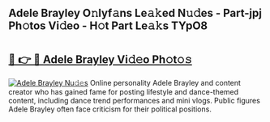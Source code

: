 ## Adele Brayley O𝚗lyf𝚊ns Le𝚊𝚔ed N𝚞𝚍es - Part-jpj Ph𝚘tos Vi𝚍eo - H𝚘t Part Le𝚊𝚔s TYpO8

# <h2><a href="http://hf5wvt.feru.top/?c=Adele+Brayley">🔗 👉 🔴 Adele Brayley Vi𝚍𝚎o Ph𝚘t𝚘𝚜</a></h2>

[![Adele Brayley Nu𝚍𝚎s](https://i.imgur.com/0TWrTi3.gif)](http://hf5wvt.feru.top/?c=Adele+Brayley)
Online personality Adele Brayley and content creator who has gained fame for posting lifestyle and dance-themed content, including dance trend performances and mini vlogs. Public figures Adele Brayley often face criticism for their political positions. 
